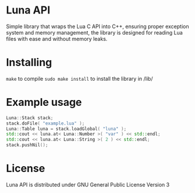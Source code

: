 # Luna API
Simple library that wraps the Lua C API into C++, ensuring proper exception system and memory management, the library is designed for reading Lua files with ease and without memory leaks.
# Installing
`make` to compile
`sudo make install` to install the library in /lib/
# Example usage
```cpp
Luna::Stack stack;
stack.doFile( "example.lua" );
Luna::Table luna = stack.loadGlobal( "luna" );
std::cout << luna.at< Luna::Number >( "var" ) << std::endl;
std::cout << luna.at< Luna::String >( 2 ) << std::endl;
stack.pushNil();
```
# License
Luna API is distributed under GNU General Public License Version 3
